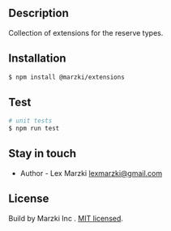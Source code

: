 ## Description

Collection of extensions for the reserve types.

## Installation

```bash
$ npm install @marzki/extensions
```

## Test

```bash
# unit tests
$ npm run test

```

## Stay in touch

- Author - Lex Marzki <lexmarzki@gmail.com>

## License

Build by Marzki Inc . [MIT licensed](LICENSE).
